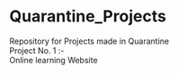 # Quarantine_Projects
Repository for Projects made in Quarantine\
Project No. 1 :-\
 Online learning Website
